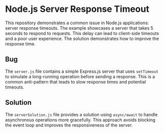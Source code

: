 # Node.js Server Response Timeout

This repository demonstrates a common issue in Node.js applications: server response timeouts.  The example showcases a server that takes 5 seconds to respond to requests.  This delay can lead to client-side timeouts and a poor user experience. The solution demonstrates how to improve the response time.

## Bug

The `server.js` file contains a simple Express.js server that uses `setTimeout` to simulate a long-running operation before sending a response.  This is a common anti-pattern that leads to slow response times and potential timeouts.

## Solution

The `serverSolution.js` file provides a solution using `async/await` to handle asynchronous operations more gracefully. This approach avoids blocking the event loop and improves the responsiveness of the server.